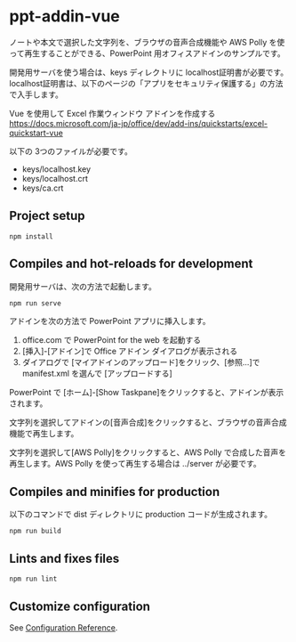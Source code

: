 # ppt-addin-vue

ノートや本文で選択した文字列を、ブラウザの音声合成機能や AWS Polly を使って再生することができる、PowerPoint 用オフィスアドインのサンプルです。

開発用サーバを使う場合は、keys ディレクトリに localhost証明書が必要です。localhost証明書は、以下のページの「アプリをセキュリティ保護する」の方法で入手します。

Vue を使用して Excel 作業ウィンドウ アドインを作成する
https://docs.microsoft.com/ja-jp/office/dev/add-ins/quickstarts/excel-quickstart-vue

以下の 3つのファイルが必要です。

- keys/localhost.key
- keys/localhost.crt
- keys/ca.crt

## Project setup
```
npm install
```

## Compiles and hot-reloads for development

開発用サーバは、次の方法で起動します。

```
npm run serve
```

アドインを次の方法で PowerPoint アプリに挿入します。

1. office.com で PowerPoint for the web を起動する
2. [挿入]-[アドイン]で Office アドイン ダイアログが表示される
3. ダイアログで [マイアドインのアップロード]をクリック、[参照...]で manifest.xml を選んで [アップロードする]

PowerPoint で [ホーム]-[Show Taskpane]をクリックすると、アドインが表示されます。

文字列を選択してアドインの[音声合成]をクリックすると、ブラウザの音声合成機能で再生します。

文字列を選択して[AWS Polly]をクリックすると、AWS Polly で合成した音声を再生します。AWS Polly を使って再生する場合は ../server が必要です。

## Compiles and minifies for production

以下のコマンドで dist ディレクトリに production コードが生成されます。

```
npm run build
```

## Lints and fixes files
```
npm run lint
```

## Customize configuration
See [Configuration Reference](https://cli.vuejs.org/config/).
